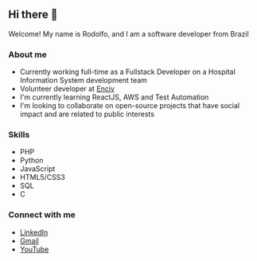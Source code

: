 ## Hi there 👋

Welcome! My name is Rodolfo, and I am a software developer from Brazil

### About me

- Currently working full-time as a Fullstack Developer on a Hospital Information System development team
- Volunteer developer at [Enciv](https://github.com/EnCiv)
- I'm currently learning ReactJS, AWS and Test Automation
- I'm looking to collaborate on open-source projects that have social impact and are related to public interests

### Skills

- PHP
- Python
- JavaScript
- HTML5/CSS3
- SQL
- C

### Connect with me

- [LinkedIn](https://www.linkedin.com/in/rodolfonei/)
- [Gmail](mailto:rodolfonei.webdev@gmail.com)
- [YouTube](https://www.youtube.com/channel/UCGNN-q7hk3iIDAoACY0pL7Q)

<!--
**rodolfonei/rodolfonei** is a ✨ _special_ ✨ repository because its `README.md` (this file) appears on your GitHub profile.

Here are some ideas to get you started:

- 🔭 I’m currently working on ...
- 🌱 I’m currently learning ...
- 👯 I’m looking to collaborate on ...
- 🤔 I’m looking for help with ...
- 💬 Ask me about ...
- 📫 How to reach me: ...
- 😄 Pronouns: ...
- ⚡ Fun fact: ...
-->
